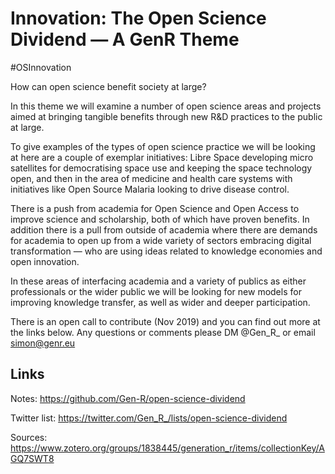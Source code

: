 # Innovation: The Open Science Dividend — A GenR Theme

#OSInnovation

How can open science benefit society at large?

In this theme we will examine a number of open science areas and projects aimed at bringing tangible benefits through new R&D practices to the public at large. 

To give examples of the types of open science practice we will be looking at here are a couple of exemplar initiatives: Libre Space developing micro satellites for democratising space use and keeping the space technology open, and then in the area of medicine and health care systems with initiatives like Open Source Malaria looking to drive disease control. 

There is a push from academia for Open Science and Open Access to improve science and scholarship, both of which have proven benefits. In addition there is a pull from outside of academia where there are demands for academia to open up from a wide variety of sectors embracing digital transformation — who are using ideas related to knowledge economies and open innovation. 

In these areas of interfacing academia and a variety of publics as either professionals or the wider public we will be looking for new models for improving knowledge transfer, as well as wider and deeper participation.

There is an open call to contribute (Nov 2019) and you can find out more at the links below. Any questions or comments please DM @Gen_R_ or email simon@genr.eu 

## Links

Notes: https://github.com/Gen-R/open-science-dividend

Twitter list: https://twitter.com/Gen_R_/lists/open-science-dividend

Sources: https://www.zotero.org/groups/1838445/generation_r/items/collectionKey/AGQ7SWT8
